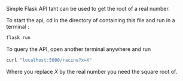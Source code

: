Simple Flask API taht can be used to get the root of a real number.

To start the api, cd in the directory of containing this file and run in a terminal :

```bash
flask run
```

To query the API, open another terminal anywhere and run

```bash
curl "localhost:5000/racine?x=X"
```

Where you replace *X* by the real number you need the square root of.